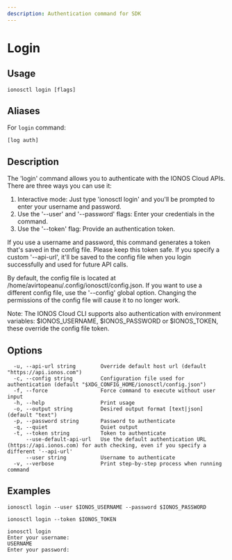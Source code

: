 ```yaml
---
description: Authentication command for SDK
---
```


# Login

## Usage

```text
ionosctl login [flags]
```

## Aliases

For `login` command:

```text
[log auth]
```

## Description

The 'login' command allows you to authenticate with the IONOS Cloud APIs. There are three ways you can use it:
  1. Interactive mode: Just type 'ionosctl login' and you'll be prompted to enter your username and password.
  2. Use the '--user' and '--password' flags: Enter your credentials in the command.
  3. Use the '--token' flag: Provide an authentication token.

If you use a username and password, this command generates a token that's saved in the config file. Please keep this token safe. If you specify a custom '--api-url', it'll be saved to the config file when you login successfully and used for future API calls.

By default, the config file is located at /home/avirtopeanu/.config/ionosctl/config.json. If you want to use a different config file, use the '--config' global option. Changing the permissions of the config file will cause it to no longer work.

Note: The IONOS Cloud CLI supports also authentication with environment variables: $IONOS_USERNAME, $IONOS_PASSWORD or $IONOS_TOKEN, these override the config file token.

## Options

```text
  -u, --api-url string        Override default host url (default "https://api.ionos.com")
  -c, --config string         Configuration file used for authentication (default "$XDG_CONFIG_HOME/ionosctl/config.json")
  -f, --force                 Force command to execute without user input
  -h, --help                  Print usage
  -o, --output string         Desired output format [text|json] (default "text")
  -p, --password string       Password to authenticate
  -q, --quiet                 Quiet output
  -t, --token string          Token to authenticate
      --use-default-api-url   Use the default authentication URL (https://api.ionos.com) for auth checking, even if you specify a different '--api-url'
      --user string           Username to authenticate
  -v, --verbose               Print step-by-step process when running command
```

## Examples

```text
ionosctl login --user $IONOS_USERNAME --password $IONOS_PASSWORD

ionosctl login --token $IONOS_TOKEN

ionosctl login
Enter your username:
USERNAME
Enter your password:
```


